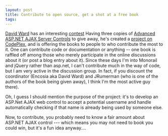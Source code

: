 ```yaml
---
layout: post
title: Contribute to open source, get a shot at a free book
tags: 
---
```


[David Ward](http://encosia.com/) has an interesting [contest](http://encosia.com/2008/09/09/contribute-to-open-source-get-a-shot-at-a-free-book/)   Having three copies of [Advanced ASP.NET AJAX Server Controls](http://search.barnesandnoble.com/Advanced-ASPNET-AJAX-Server-Controls/Adam-Calderon/e/9780321514448/?itm=1) to give away, he's created a [project on CodePlex](http://codeplex.com/UsernameAvailability), and is offering the books to people to who contribute the most to it.   One can contribute code or documentation or anything -- one book is raffled off among those who merely participate in the online discussions about it (or post a blog entry about it).  Since these days I'm into Monorail and jQuery rather than asp.net, I can't contribute much in the way of code, but I am very active in the discussion group.  In fact, if you discount the coordinator (Encosia aka David Ward) and JRumerman (who is one of the authors of the book being given away), I think I'm the most active guy there).
	
Oh, I guess I should mention the purpose of the project: it's to develop an ASP.Net AJAX web control to accept a potential username and handle automatically checking if that name is already being used by someone else.  
	
Now, to contribute, you probably need to know a fair amount about ASP.NET AJAX control --- which means you may not need to book you could win, but it's a fun idea anyway....
	